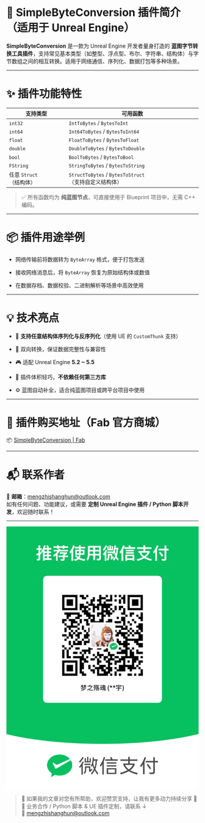 # 🔄 SimpleByteConversion 插件简介（适用于 Unreal Engine）

**SimpleByteConversion** 是一款为 Unreal Engine 开发者量身打造的 **蓝图字节转换工具插件**，支持常见基本类型（如整型、浮点型、布尔、字符串、结构体）与字节数组之间的相互转换。适用于网络通信、序列化、数据打包等多种场景。

---

# ✨ 插件功能特性

|支持类型|可用函数|
|---|---|
|`int32`|`IntToBytes` / `BytesToInt`|
|`int64`|`Int64ToBytes` / `BytesToInt64`|
|`float`|`FloatToBytes` / `BytesToFloat`|
|`double`|`DoubleToBytes` / `BytesToDouble`|
|`bool`|`BoolToBytes` / `BytesToBool`|
|`FString`|`StringToBytes` / `BytesToString`|
|任意 `Struct`（结构体）|`StructToBytes` / `BytesToStruct`（支持自定义结构体）|

> ✅ 所有函数均为 **纯蓝图节点**，可直接使用于 Blueprint 项目中，无需 C++ 编码。

---

# 📦 插件用途举例

- 网络传输前将数据转为 `ByteArray` 格式，便于打包发送
    
- 接收网络消息后，将 `ByteArray` 恢复为原始结构体或数值
    
- 在数据存档、数据校验、二进制解析等场景中高效使用
    

---

# 💡 技术亮点

- 🧩 **支持任意结构体序列化与反序列化**（使用 UE 的 `CustomThunk` 支持）
    
- 🔁 双向转换，保证数据完整性与兼容性
    
- 🎮 适配 Unreal Engine **5.2 ~ 5.5**
    
- 🧰 插件体积轻巧，**不依赖任何第三方库**
    
- ⚙️ 蓝图自动补全，适合纯蓝图项目或跨平台项目中使用
    

---

# 🛒 插件购买地址（Fab 官方商城）

📦 [SimpleByteConversion | Fab](https://www.fab.com/zh-cn/listings/ee68b12e-30b4-4904-8f80-3cc43c1e6002)

---

# 📬 联系作者

📧 **邮箱**：mengzhishanghun@outlook.com  
如有任何问题、功能建议，或需要 **定制 Unreal Engine 插件 / Python 脚本开发**，欢迎随时联系！

---

![微信支付](https://raw.githubusercontent.com/mengzhishanghun/mengzhishanghun/main/PayCodes/WeChatPay.jpg)

> 📢 如果我的文章对您有所帮助，欢迎赞赏支持，让我有更多动力持续分享 🙏  
> 💼 业务合作 / Python 脚本 & UE 插件定制，请联系 ↓  
> 📧 [mengzhishanghun@outlook.com](mengzhishanghun@outlook.com)